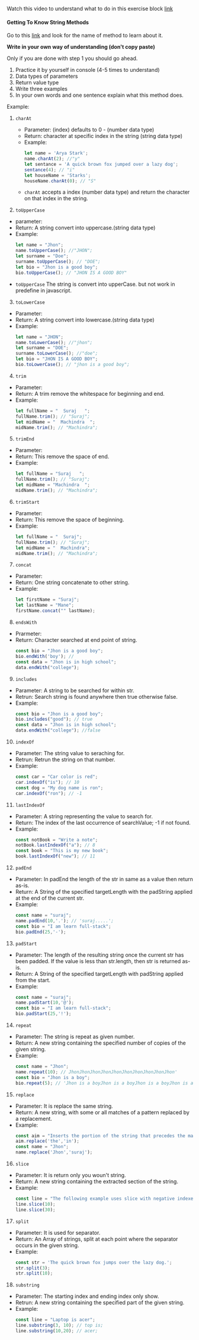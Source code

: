 Watch this video to understand what to do in this exercise block [link](https://www.youtube.com/watch?v=zGpplZj4zY0&feature=youtu.be)

#### Getting To Know String Methods

Go to this [link](https://developer.mozilla.org/en-US/docs/Web/JavaScript/Reference/Global_Objects/String) and look for the name of method to learn about it.

**Write in your own way of understanding (don't copy paste)**

Only if you are done with step 1 you should go ahead.

1. Practice it by yourself in console (4-5 times to understand)
2. Data types of parameters
3. Return value type
4. Write three examples
5. In your own words and one sentence explain what this method does.

Example:

1. `charAt`

   - Parameter: (index) defaults to 0 - (number data type)
   - Return: character at specific index in the string (string data type)
   - Example:
     ```js
     let name = 'Arya Stark';
     name.charAt(2); //"y"
     let sentance = 'A quick brown fox jumped over a lazy dog';
     sentance(4); // "i"
     let houseName = 'Starks';
     houseName.charAt(0); // "S"
     ```
   - `charAt` accepts a index (number data type) and return the character on that index in the string.

2. `toUpperCase`
  - parameter: 
  - Return: A string convert into uppercase.(string data type)
  - Example:
    ```js
    let name = "Jhon";
    name.toUpperCase(); //"JHON";
    let surname = "Doe";
    surname.toUpperCase(); // "DOE";
    let bio = "Jhon is a good boy";
    bio.toUpperCase(); // "JHON IS A GOOD BOY"
    ```
  - `toUpperCase` The string is convert into upperCase. but not work in predefine in
  javascript.

3. `toLowerCase`
- Parameter:
- Return: A string convert into lowercase.(string data type)
- Example:
  ```js
  let name = "JHON";
  name.toLowerCase(); //"jhon";
  let surname = "DOE";
  surname.toLowerCase(); //"doe";
  let bio = "JHON IS A GOOD BOY";
  bio.toLowerCase(); // "jhon is a good boy";
  ```
4. `trim`
- Parameter: 
- Return: A trim remove the whitespace for beginning and end.
- Example: 
  ```js
  let fullName = "  Suraj   ";
  fullName.trim(); // "Suraj";
  let midName = "  Machindra  ";
  midName.trim(); // "Machindra";
  ```
5. `trimEnd`
- Parameter:
- Return: This remove the space of end.
- Example:
  ```js
  let fullName = "Suraj   ";
  fullName.trim(); // "Suraj";
  let midName = "Machindra  ";
  midName.trim(); // "Machindra";
  ```
6. `trimStart`
- Parameter:
- Return: This remove the space of beginning.
- Example:
  ```js
  let fullName = "  Suraj";
  fullName.trim(); // "Suraj";
  let midName = "  Machindra";
  midName.trim(); // "Machindra";
  ```
7. `concat`
- Parameter:
- Return: One string concatenate to other string.
- Example:
  ```js
  let firstName = "Suraj";
  let lastName = "Mane";
  firstName.concat("" lastName);
  ```
8. `endsWith`
- Prarmeter: 
- Return: Character searched at end point of string.
  ```js
  const bio = "Jhon is a good boy";
  bio.endWith('boy'); //
  const data = "Jhon is in high school";
  data.endWith("college");
  ```
9. `includes`
- Parameter: A string to be searched for within str.
- Retrun: Search string is found anywhere then true otherwise false.
- Example:
  ```js
  const bio = "Jhon is a good boy";
  bio.includes("good"); // true
  const data = "Jhon is in high school";
  data.endWith("college"); //false
  ```
10. `indexOf`
- Parameter: The string value to seraching for.
- Retrun: Retrun the string on that number.
- Example:
  ```js
  const car = "Car color is red";
  car.indexOf("is"); // 10
  const dog = "My dog name is ron";
  car.indexOf("ron"); // -1
  ```
11. `lastIndexOf`
- Parameter: A string representing the value to search for. 
- Return: The index of the last occurrence of searchValue; -1 if not found.
- Example:
  ```js
  const notBook = "Write a note";
  notBook.lastIndexOf("a"); // 8
  const book = "This is my new book";
  book.lastIndexOf("new"); // 11
  ```
12. `padEnd`
- Parameter: In padEnd the length of the str in same as a value then return as-is.
- Return: A String of the specified targetLength with the padString applied at the end of the current str.
- Example: 
  ```js
  const name = "suraj";
  name.padEnd(10,'.'); // 'suraj.....';
  const bio = "I am learn full-stack";
  bio.padEnd(25,'-');
  ```
13. `padStart`
- Parameter: The length of the resulting string once the current str has been padded. If the value is less than str.length, then str is returned as-is.
- Return: A String of the specified targetLength with padString applied from the start.
- Example:
  ```js
  const name = "suraj";
  name.padStart(10,'@');
  const bio = "I am learn full-stack";
  bio.padStart(25,'!');
  ```
14. `repeat`
- Parameter: The string is repeat as given number.
- Return: A new string containing the specified number of copies of the given string.
- Example: 
  ```js 
  const name = "Jhon";
  name.repeat(10); // JhonJhonJhonJhonJhonJhonJhonJhonJhonJhon'
  const bio = "Jhon is a boy";
  bio.repeat(5); // 'Jhon is a boyJhon is a boyJhon is a boyJhon is a boyJhon is a boy'
  ```
15. `replace`
- Parameter: It is replace the same string.
- Return:  A new string, with some or all matches of a pattern replaced by a replacement.
- Example: 
  ```js 
  const aim = "Inserts the portion of the string that precedes the matched substring";
  aim.replace('the','in');
  const name = "Jhon";
  name.replace('Jhon','suraj');
  ```
16. `slice`
- Parameter: It is return only you woun't string.
- Return: A new string containing the extracted section of the string.
- Example: 
  ```js 
  const line = "The following example uses slice with negative indexes.";
  line.slice(10);
  line.slice(30);
  ```
17. `split`
- Parameter: It is used for separator.
- Return: An Array of strings, split at each point where the separator occurs in the given string.
- Example: 
  ```js
  const str = 'The quick brown fox jumps over the lazy dog.';
  str.split(3);
  str.split(10);
  ```
18. `substring`
- Parameter: The starting index and ending index only show.
- Retrun: A new string containing the specified part of the given string.
- Example: 
  ```js
  const line = "Laptop is acer";
  line.substring(3, 10); // top is;
  line.substring(10,20); // acer;